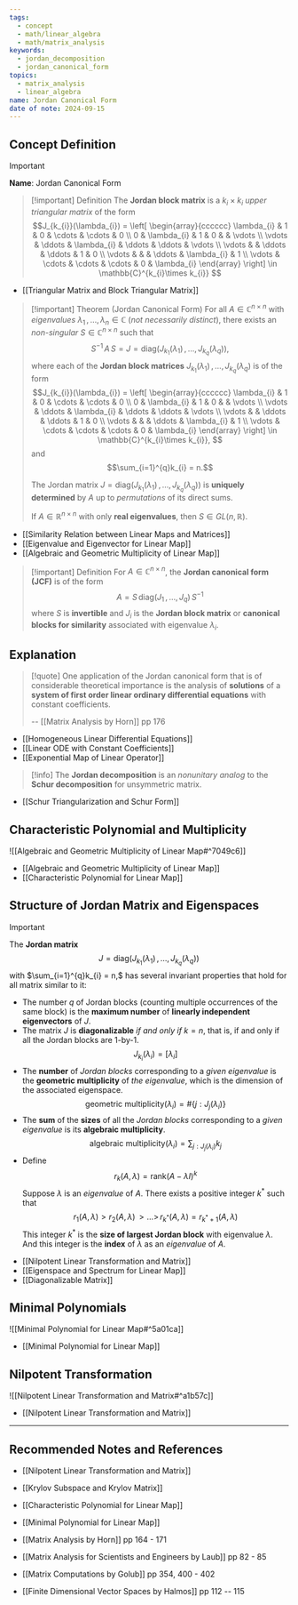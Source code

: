 ```yaml
---
tags:
  - concept
  - math/linear_algebra
  - math/matrix_analysis
keywords:
  - jordan_decomposition
  - jordan_canonical_form
topics:
  - matrix_analysis
  - linear_algebra
name: Jordan Canonical Form
date of note: 2024-09-15
---
```


## Concept Definition

>[!important]
>**Name**: Jordan Canonical Form

>[!important] Definition
>The **Jordan block matrix** is a $k_{i} \times k_{i}$ *upper triangular matrix* of the form
>$$J_{k_{i}}(\lambda_{i}) = \left[
>\begin{array}{cccccc}
> \lambda_{i} & 1 & 0 & \cdots & \cdots & 0 \\
> 0 & \lambda_{i}  & 1 & 0 &  & \vdots \\
> \vdots & \ddots & \lambda_{i} & \ddots & \ddots & \vdots \\
> \vdots &  & \ddots & \ddots & 1 & 0 \\
> \vdots &  & & \ddots & \lambda_{i}  & 1 \\
> \vdots & \cdots &   \cdots  &  \cdots  & 0 & \lambda_{i}
>\end{array}
>\right] \in \mathbb{C}^{k_{i}\times k_{i}}
>$$

- [[Triangular Matrix and Block Triangular Matrix]]

>[!important] Theorem (Jordan Canonical Form)
>For all $A\in \mathbb{C}^{n\times n}$ with *eigenvalues* $\lambda_{1} \,{,}\ldots{,}\,\lambda_{n}\in \mathbb{C}$ (*not necessarily distinct*), there exists an *non-singular* $S\in \mathbb{C}^{n\times n}$ such that 
>$$
>S^{-1}\,A\,S = J = \text{diag}\left(J_{k_{1}}(\lambda_{1})\,{,}\ldots{,}\,J_{k_{q}}(\lambda_{q})\right),
>$$
>where each of the **Jordan block matrices** $J_{k_{1}}(\lambda_{1})\,{,}\ldots{,}\,J_{k_{q}}(\lambda_{q})$ is of the form
>$$J_{k_{i}}(\lambda_{i}) = \left[
>\begin{array}{cccccc}
> \lambda_{i} & 1 & 0 & \cdots & \cdots & 0 \\
> 0 & \lambda_{i}  & 1 & 0 &  & \vdots \\
> \vdots & \ddots & \lambda_{i} & \ddots & \ddots & \vdots \\
> \vdots &  & \ddots & \ddots & 1 & 0 \\
> \vdots &  & & \ddots & \lambda_{i}  & 1 \\
> \vdots & \cdots &   \cdots  &  \cdots  & 0 & \lambda_{i}
>\end{array}
>\right] \in \mathbb{C}^{k_{i}\times k_{i}},
>$$
>and $$\sum_{i=1}^{q}k_{i} = n.$$
>
>The Jordan matrix $J = \text{diag}\left(J_{k_{1}}(\lambda_{1})\,{,}\ldots{,}\,J_{k_{q}}(\lambda_{q})\right)$ is **uniquely determined** by $A$ up to *permutations* of its direct sums.
>
>If $A\in \mathbb{R}^{n\times n}$ with only **real eigenvalues**, then $S\in GL(n,\mathbb{R})$.


- [[Similarity Relation between Linear Maps and Matrices]]
- [[Eigenvalue and Eigenvector for Linear Map]]
- [[Algebraic and Geometric Multiplicity of Linear Map]]


>[!important] Definition
>For $A\in \mathbb{C}^{n\times n}$, the **Jordan canonical form (JCF)** is of the form
>$$
> A = S\,\text{diag}\left(J_{1} \,{,}\ldots{,}\,J_{q}\right)\, S^{-1}
>$$
>where $S$ is **invertible** and $J_{i}$ is the **Jordan block matrix** or **canonical blocks for similarity** associated with eigenvalue $\lambda_{i}$.


## Explanation

>[!quote]
>One application of the Jordan canonical form that is of considerable theoretical importance is the analysis of **solutions** of a **system of first order linear ordinary differential equations** with constant coefficients.
>
>-- [[Matrix Analysis by Horn]] pp 176

- [[Homogeneous Linear Differential Equations]]
- [[Linear ODE with Constant Coefficients]]
- [[Exponential Map of Linear Operator]]

>[!info]
>The **Jordan decomposition** is an *nonunitary analog* to the **Schur decomposition** for unsymmetric matrix.

- [[Schur Triangularization and Schur Form]]


## Characteristic Polynomial and Multiplicity 

![[Algebraic and Geometric Multiplicity of Linear Map#^7049c6]]

- [[Algebraic and Geometric Multiplicity of Linear Map]]
- [[Characteristic Polynomial for Linear Map]]


## Structure of Jordan Matrix and Eigenspaces

>[!important]
>The **Jordan matrix** 
>$$
>J = \text{diag}\left(J_{k_{1}}(\lambda_{1})\,{,}\ldots{,}\,J_{k_{q}}(\lambda_{q})\right)
>$$
>with $\sum_{i=1}^{q}k_{i} = n,$ has several invariant properties that hold for all matrix similar to it:
>- The number $q$ of Jordan blocks (counting multiple occurrences of the same block) is the **maximum number** of **linearly independent eigenvectors** of $J$.
>- The matrix $J$ is **diagonalizable** *if and only if* $k = n$, that is, if and only if all the Jordan blocks are $1$-by-$1$. $$J_{k_{i}}(\lambda_{i}) = [\lambda_{i}]$$
>- The **number** of *Jordan blocks* corresponding to a *given eigenvalue* is the **geometric multiplicity** of *the eigenvalue*, which is the dimension of the associated eigenspace.  $$\text{geometric multiplicity}(\lambda_{i}) = \#\{j: J_{j}(\lambda_{i})\}$$
>- The **sum** of the **sizes** of all the *Jordan blocks* corresponding to a *given eigenvalue* is its **algebraic multiplicity**. $$\text{algebraic multiplicity}(\lambda_{i}) = \sum_{j: J_{j}(\lambda_{i})}k_{j}$$
>- Define $$r_{k}(A, \lambda) = \text{rank}\left(A - \lambda I\right)^{k}$$ Suppose $\lambda$ is an *eigenvalue* of $A$. There exists a positive integer $k^{*}$ such that $$r_{1}(A, \lambda) > r_{2}(A, \lambda) \,{>}\ldots{>}\, r_{k^{*}}(A, \lambda) = r_{k^{*}+1}(A, \lambda)$$ This integer $k^{*}$ is the **size of largest Jordan block** with eigenvalue $\lambda$. And this integer is the **index** of $\lambda$ as an *eigenvalue* of $A$.

- [[Nilpotent Linear Transformation and Matrix]]
- [[Eigenspace and Spectrum for Linear Map]]
- [[Diagonalizable Matrix]]

## Minimal Polynomials

![[Minimal Polynomial for Linear Map#^5a01ca]]

- [[Minimal Polynomial for Linear Map]]


## Nilpotent Transformation

![[Nilpotent Linear Transformation and Matrix#^a1b57c]]

- [[Nilpotent Linear Transformation and Matrix]]



-----------
##  Recommended Notes and References



- [[Nilpotent Linear Transformation and Matrix]]
- [[Krylov Subspace and Krylov Matrix]]
- [[Characteristic Polynomial for Linear Map]]
- [[Minimal Polynomial for Linear Map]]


- [[Matrix Analysis by Horn]] pp 164 - 171
- [[Matrix Analysis for Scientists and Engineers by Laub]] pp 82 - 85
- [[Matrix Computations by Golub]] pp 354, 400 - 402
- [[Finite Dimensional Vector Spaces by Halmos]] pp 112 -- 115